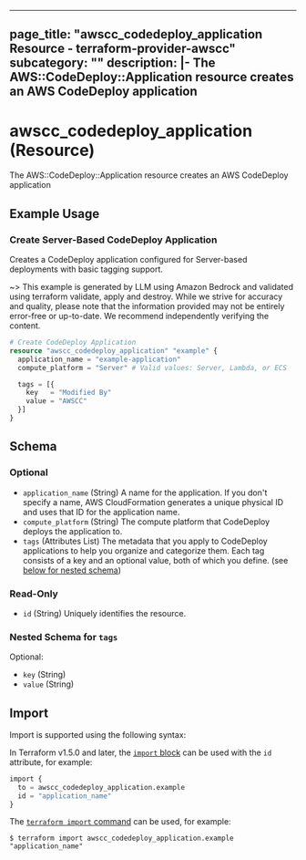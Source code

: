 
---
page_title: "awscc_codedeploy_application Resource - terraform-provider-awscc"
subcategory: ""
description: |-
  The AWS::CodeDeploy::Application resource creates an AWS CodeDeploy application
---

# awscc_codedeploy_application (Resource)

The AWS::CodeDeploy::Application resource creates an AWS CodeDeploy application

## Example Usage

### Create Server-Based CodeDeploy Application

Creates a CodeDeploy application configured for Server-based deployments with basic tagging support.

~> This example is generated by LLM using Amazon Bedrock and validated using terraform validate, apply and destroy. While we strive for accuracy and quality, please note that the information provided may not be entirely error-free or up-to-date. We recommend independently verifying the content.

```terraform
# Create CodeDeploy Application
resource "awscc_codedeploy_application" "example" {
  application_name = "example-application"
  compute_platform = "Server" # Valid values: Server, Lambda, or ECS

  tags = [{
    key   = "Modified By"
    value = "AWSCC"
  }]
}
```

<!-- schema generated by tfplugindocs -->
## Schema

### Optional

- `application_name` (String) A name for the application. If you don't specify a name, AWS CloudFormation generates a unique physical ID and uses that ID for the application name.
- `compute_platform` (String) The compute platform that CodeDeploy deploys the application to.
- `tags` (Attributes List) The metadata that you apply to CodeDeploy applications to help you organize and categorize them. Each tag consists of a key and an optional value, both of which you define. (see [below for nested schema](#nestedatt--tags))

### Read-Only

- `id` (String) Uniquely identifies the resource.

<a id="nestedatt--tags"></a>
### Nested Schema for `tags`

Optional:

- `key` (String)
- `value` (String)

## Import

Import is supported using the following syntax:

In Terraform v1.5.0 and later, the [`import` block](https://developer.hashicorp.com/terraform/language/import) can be used with the `id` attribute, for example:

```terraform
import {
  to = awscc_codedeploy_application.example
  id = "application_name"
}
```

The [`terraform import` command](https://developer.hashicorp.com/terraform/cli/commands/import) can be used, for example:

```shell
$ terraform import awscc_codedeploy_application.example "application_name"
```
